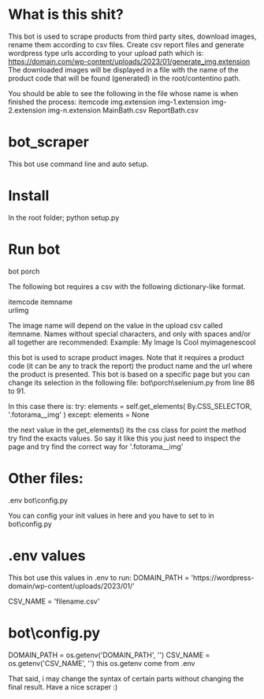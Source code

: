 # What is this shit?
This bot is used to scrape products from third party sites, download images, rename them according to csv files.
Create csv report files and generate wordpress type urls according to your upload path which is: https://domain.com/wp-content/uploads/2023/01/generate_img.extension
The downloaded images will be displayed in a file with the name of the product code that will be found (generated) in the root/contentino path.

You should be able to see the following in the file whose name is when finished the process: 
itemcode
  img.extension
  img-1.extension
  img-2.extension
  img-n.extension
  MainBath.csv
  ReportBath.csv 

# bot_scraper
This bot use command line and auto setup.

# Install
In the root folder; python setup.py

# Run bot
bot porch

The following bot requires a csv with the following dictionary-like format.

itemcode
itemname	
urlimg

The image name will depend on the value in the upload csv called itemname. Names without special characters, and only with spaces and/or all together are recommended:
Example: 
My Image Is Cool
myimagenescool

this bot is used to scrape product images. 
Note that it requires a product code (it can be any to track the report) the product name and the url where the product is presented.
This bot is based on a specific page but you can change its selection in the following file: bot\porch\selenium.py from line 86 to 91.

In this case there is:
try:
    elements = self.get_elements(
    By.CSS_SELECTOR, '.fotorama__img'
    )
except:
    elements = None
    
the next value in the get_elements() its the css class for point the method try find the exacts values. So say it like this you just need to inspect the page and try
find the correct way for '.fotorama__img'

# Other files:
.env
bot\config.py

You can config your init values in here and you have to set to in bot\config.py

# .env values
This bot use this values in .env to run:
DOMAIN_PATH = 'https://wordpress-domain/wp-content/uploads/2023/01/'

CSV_NAME = 'filename.csv'

# bot\config.py
DOMAIN_PATH = os.getenv('DOMAIN_PATH', '')
CSV_NAME = os.getenv('CSV_NAME', '')
this os.getenv come from .env  

That said, i may change the syntax of certain parts without changing the final result.
Have a nice scraper :)
